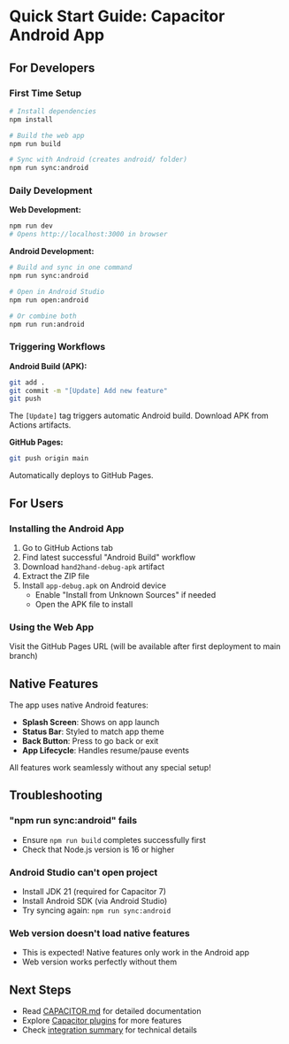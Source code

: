 # Quick Start Guide: Capacitor Android App

## For Developers

### First Time Setup

```bash
# Install dependencies
npm install

# Build the web app
npm run build

# Sync with Android (creates android/ folder)
npm run sync:android
```

### Daily Development

**Web Development:**
```bash
npm run dev
# Opens http://localhost:3000 in browser
```

**Android Development:**
```bash
# Build and sync in one command
npm run sync:android

# Open in Android Studio
npm run open:android

# Or combine both
npm run run:android
```

### Triggering Workflows

**Android Build (APK):**
```bash
git add .
git commit -m "[Update] Add new feature"
git push
```
The `[Update]` tag triggers automatic Android build. Download APK from Actions artifacts.

**GitHub Pages:**
```bash
git push origin main
```
Automatically deploys to GitHub Pages.

## For Users

### Installing the Android App

1. Go to GitHub Actions tab
2. Find latest successful "Android Build" workflow
3. Download `hand2hand-debug-apk` artifact
4. Extract the ZIP file
5. Install `app-debug.apk` on Android device
   - Enable "Install from Unknown Sources" if needed
   - Open the APK file to install

### Using the Web App

Visit the GitHub Pages URL (will be available after first deployment to main branch)

## Native Features

The app uses native Android features:
- **Splash Screen**: Shows on app launch
- **Status Bar**: Styled to match app theme
- **Back Button**: Press to go back or exit
- **App Lifecycle**: Handles resume/pause events

All features work seamlessly without any special setup!

## Troubleshooting

### "npm run sync:android" fails
- Ensure `npm run build` completes successfully first
- Check that Node.js version is 16 or higher

### Android Studio can't open project
- Install JDK 21 (required for Capacitor 7)
- Install Android SDK (via Android Studio)
- Try syncing again: `npm run sync:android`

### Web version doesn't load native features
- This is expected! Native features only work in the Android app
- Web version works perfectly without them

## Next Steps

- Read [CAPACITOR.md](../CAPACITOR.md) for detailed documentation
- Explore [Capacitor plugins](https://capacitorjs.com/docs/plugins) for more features
- Check [integration summary](./CAPACITOR_INTEGRATION.md) for technical details
